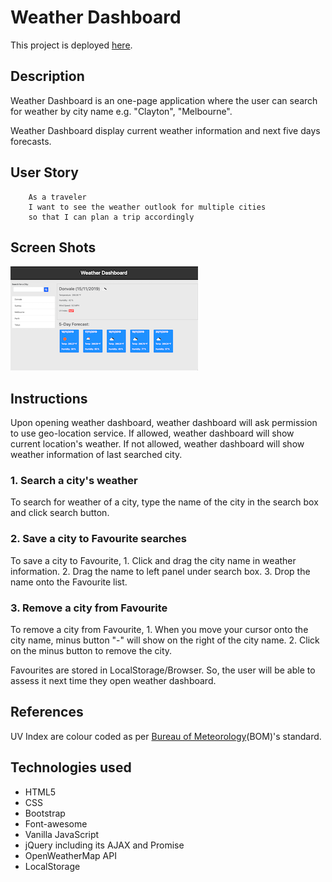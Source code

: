# Weather Dashboard

This project is deployed [here](https://cynwong.github.io/Weather_Dashboard/).

## Description

Weather Dashboard is an one-page application where the user can search for weather by city name e.g. "Clayton", "Melbourne".

Weather Dashboard display current weather information and next five days forecasts.

## User Story

```
    As a traveler
    I want to see the weather outlook for multiple cities
    so that I can plan a trip accordingly
```

## Screen Shots

![Page Screenshot](./assets/images/weather_dashboard.png "Application Screenshot")

## Instructions

Upon opening weather dashboard, weather dashboard will ask permission to use geo-location service. If allowed, weather dashboard will show current location's weather. If not allowed, weather dashboard will show weather information of last searched city.

### 1. Search a city's weather

To search for weather of a city, type the name of the city in the search box and click search button.

### 2. Save a city to Favourite searches

To save a city to Favourite,
    1. Click and drag the city name in weather information.
    2. Drag the name to left panel under search box.
    3. Drop the name onto the Favourite list.

### 3. Remove a city from Favourite

To remove a city from Favourite,
    1. When you move your cursor onto the city name, minus button "-" will show on the right of the city name.
    2. Click on the minus button to remove the city.

Favourites are stored in LocalStorage/Browser. So, the user will be able to assess it next time they open weather dashboard.

## References

UV Index are colour coded as per [Bureau of Meteorology](http://www.bom.gov.au/uv/about_uv_index.shtml)(BOM)'s standard.

## Technologies used

* HTML5
* CSS
* Bootstrap
* Font-awesome
* Vanilla JavaScript
* jQuery including its AJAX and Promise
* OpenWeatherMap API
* LocalStorage
